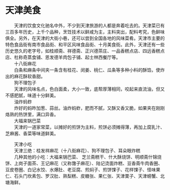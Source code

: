 # 天津美食  

&emsp;&emsp;天津的饮食文化驰名中外，不少到天津旅游的人都是奔着吃去的。天津菜已有三百多年历史，上千个品种，烹饪技术以鲜咸为主，主料突出，配料考究，色鲜味俱全。另外，在天津的大街小巷，还可以尝到全国各地的风味菜肴。天津市主要的特色食品街有南市食品街、和平区风味食品街、十月美食街。此外，天津还有一些历史悠久的老字号，如桂顺斋、祥德斋、正兴德茶庄、一品香糕点店、四远香糕点店、杜称奇蒸食铺、恩发德羊肉包子铺、起士林西餐厅等。  
&emsp;&emsp;十八街麻花  
&emsp;&emsp;白条和麻条中间夹一条含有桂花、闵姜、桃仁、瓜条等多种小料的酥馅，使炸出的麻花酥软香甜。  
&emsp;&emsp;狗不理包子  
&emsp;&emsp;天津的风味名点，色白面柔，大小一致，底帮厚薄相同，咬起来直流油，但又不感肥腻，味道十分鲜美。  
&emsp;&emsp;油炸蚂蚱  
&emsp;&emsp;炸好的蚂昨加葱、蒜丝。油炸蚂蚱，肥而不腻，又酥又香又脆，如果夹在刚刚烙熟的热饼里，满口异香。  
&emsp;&emsp;大福来锅巴菜  
&emsp;&emsp;天津的一道家常菜，以摊好的煎饼为主料，煎饼必须摊得薄，再加上腐乳汁、芝麻酱、香菜等味道鲜美。  

&emsp;&emsp;天津小吃  
&emsp;&emsp;天津三绝：桂发祥麻花（十八街麻花）、狗不理包子、耳朵眼炸糕  
&emsp;&emsp;几种其他的小吃：大福来锅巴菜、 芝兰斋糕干、什大酥烧饼、明顺斋什锦烧饼、上岗子面茶、王记麻花（又称馓子麻花）、陆记烫面炸糕、豆香斋牛肉香圈、豆皮卷圈、白记水饺、水爆肚、老豆腐、煎焖子、煎饼馃子、花样馃子、怪味果仁、石头门坎素包、罗汉肚、熟梨糕、皮糖张、果仁张、天津栗子、天津螃蟹、北塘海鲜。  
